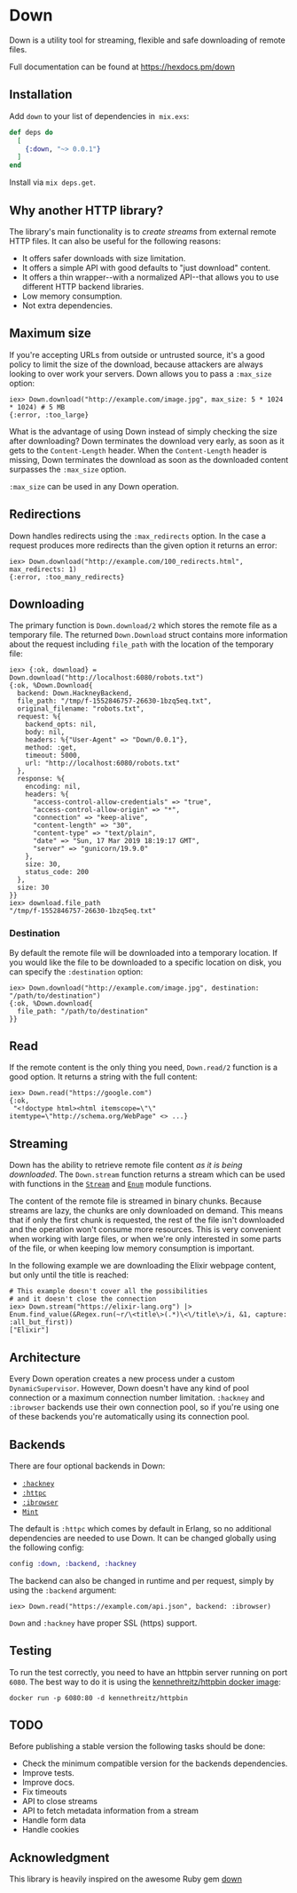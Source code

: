 # Down

Down is a utility tool for streaming, flexible and safe downloading of remote files.

Full documentation can be found at [https://hexdocs.pm/down ](https://hexdocs.pm/down)

## Installation

Add `down` to your list of dependencies in` mix.exs`:

```elixir
def deps do
  [
    {:down, "~> 0.0.1"}
  ]
end
```

Install via `mix deps.get`.

## Why another HTTP library?

The library's main functionality is to *create streams* from external remote HTTP files.
It can also be useful for the following reasons:

* It offers safer downloads with size limitation.
* It offers a simple API with good defaults to "just download" content.
* It offers a thin wrapper--with a normalized API--that allows you to use different HTTP backend libraries.
* Low memory consumption.
* Not extra dependencies.

## Maximum size

If you're accepting URLs from outside or untrusted source,
it's a good policy to limit the size of the download,
because attackers are always looking to over work your servers.
Down allows you to pass a `:max_size` option:

```iex
iex> Down.download("http://example.com/image.jpg", max_size: 5 * 1024 * 1024) # 5 MB
{:error, :too_large}
```

What is the advantage of using Down instead of simply checking the size after downloading?
Down terminates the download very early, as soon as it gets to the `Content-Length` header.
When the `Content-Length` header is missing,
Down terminates the download as soon as the downloaded content surpasses the `:max_size` option.

`:max_size` can be used in any Down operation.

## Redirections

Down handles redirects using the `:max_redirects` option.
In the case a request produces more redirects than the given option
it returns an error:

```iex
iex> Down.download("http://example.com/100_redirects.html", max_redirects: 1)
{:error, :too_many_redirects}
```

## Downloading

The primary function is `Down.download/2` which stores the remote file as a temporary file.
The returned `Down.Download` struct contains more information about the request
including `file_path` with the location of the temporary file:

```iex
iex> {:ok, download} = Down.download("http://localhost:6080/robots.txt")
{:ok, %Down.Download{
  backend: Down.HackneyBackend,
  file_path: "/tmp/f-1552846757-26630-1bzq5eq.txt",
  original_filename: "robots.txt",
  request: %{
    backend_opts: nil,
    body: nil,
    headers: %{"User-Agent" => "Down/0.0.1"},
    method: :get,
    timeout: 5000,
    url: "http://localhost:6080/robots.txt"
  },
  response: %{
    encoding: nil,
    headers: %{
      "access-control-allow-credentials" => "true",
      "access-control-allow-origin" => "*",
      "connection" => "keep-alive",
      "content-length" => "30",
      "content-type" => "text/plain",
      "date" => "Sun, 17 Mar 2019 18:19:17 GMT",
      "server" => "gunicorn/19.9.0"
    },
    size: 30,
    status_code: 200
  },
  size: 30
}}
iex> download.file_path
"/tmp/f-1552846757-26630-1bzq5eq.txt"
```

### Destination

By default the remote file will be downloaded into a temporary location.
If you would like the file to be downloaded to a
specific location on disk, you can specify the `:destination` option:

```iex
iex> Down.download("http://example.com/image.jpg", destination: "/path/to/destination")
{:ok, %Down.download{
  file_path: "/path/to/destination"
}}
```

## Read

If the remote content is the only thing you need, `Down.read/2` function is a good option.
It returns a string with the full content:

```iex
iex> Down.read("https://google.com")
{:ok,
 "<!doctype html><html itemscope=\"\" itemtype=\"http://schema.org/WebPage" <> ...}
```

## Streaming

Down has the ability to retrieve remote file content *as it is being
downloaded*. The `Down.stream` function returns a stream which
can be used with functions in the [`Stream`](https://hexdocs.pm/elixir/Stream.html)
and [`Enum`](https://hexdocs.pm/elixir/Enum.html) module functions.

The content of the remote file is streamed in binary chunks.
Because streams are lazy, the chunks are only downloaded on demand.
This means that if only the first chunk is requested,
the rest of the file isn't downloaded and the operation won't consume more resources.
This is very convenient when working with large files,
or when we're only interested in some parts of the file,
or when keeping low memory consumption is important.

In the following example we are downloading the Elixir webpage content,
but only until the title is reached:

```iex
# This example doesn't cover all the possibilities
# and it doesn't close the connection
iex> Down.stream("https://elixir-lang.org") |> Enum.find_value(&Regex.run(~r/\<title\>(.*)\<\/title\>/i, &1, capture: :all_but_first))
["Elixir"]
```

## Architecture

Every Down operation creates a new process under a custom `DynamicSupervisor`.
However, Down doesn't have any kind of pool connection or a maximum connection number limitation.
`:hackney` and `:ibrowser` backends use their own connection pool,
so if you're using one of these backends you're automatically using its connection pool.


## Backends

There are four optional backends in Down:

* [`:hackney`](https://github.com/benoitc/hackney)
* [`:httpc`](http://erlang.org/doc/man/httpc.html)
* [`:ibrowser`](https://github.com/cmullaparthi/ibrowse)
* [`Mint`](https://github.com/ericmj/mint)

The default is `:httpc` which comes by default in Erlang,
so no additional dependencies are needed to use Down.
It can be changed globally using the following config:

```elixir
config :down, :backend, :hackney
```

The backend can also be changed in runtime and per request,
simply by using the `:backend` argument:

```iex
iex> Down.read("https://example.com/api.json", backend: :ibrowser)
```

`Down` and `:hackney` have proper SSL (https) support.

## Testing

To run the test correctly, you need to have an httpbin server running on port `6080`.
The best way to do it is using the [kennethreitz/httpbin docker image](https://hub.docker.com/r/kennethreitz/httpbin/):

```
docker run -p 6080:80 -d kennethreitz/httpbin
```

## TODO

Before publishing a stable version the following tasks should be done:

* Check the minimum compatible version for the backends dependencies.
* Improve tests.
* Improve docs.
* Fix timeouts
* API to close streams
* API to fetch metadata information from a stream
* Handle form data
* Handle cookies

## Acknowledgment

This library is heavily inspired on the awesome Ruby gem [down](https://github.com/janko/down)

